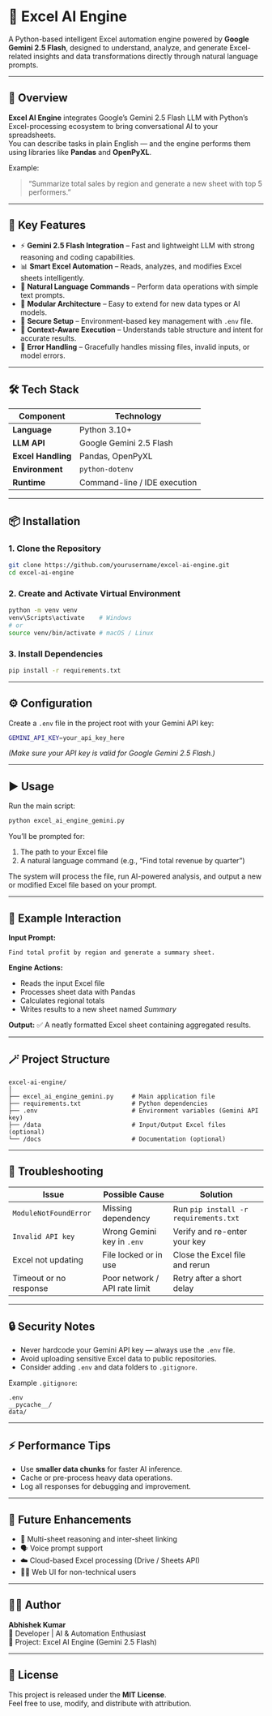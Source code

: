 # 🧠 Excel AI Engine

A Python-based intelligent Excel automation engine powered by **Google Gemini 2.5 Flash**, designed to understand, analyze, and generate Excel-related insights and data transformations directly through natural language prompts.

---

## 🚀 Overview

**Excel AI Engine** integrates Google’s Gemini 2.5 Flash LLM with Python’s Excel-processing ecosystem to bring conversational AI to your spreadsheets.  
You can describe tasks in plain English — and the engine performs them using libraries like **Pandas** and **OpenPyXL**.

Example:  
> “Summarize total sales by region and generate a new sheet with top 5 performers.”

---

## 🧩 Key Features

- ⚡ **Gemini 2.5 Flash Integration** – Fast and lightweight LLM with strong reasoning and coding capabilities.  
- 📊 **Smart Excel Automation** – Reads, analyzes, and modifies Excel sheets intelligently.  
- 💬 **Natural Language Commands** – Perform data operations with simple text prompts.  
- 🧱 **Modular Architecture** – Easy to extend for new data types or AI models.  
- 🔐 **Secure Setup** – Environment-based key management with `.env` file.  
- 🧠 **Context-Aware Execution** – Understands table structure and intent for accurate results.  
- 🧰 **Error Handling** – Gracefully handles missing files, invalid inputs, or model errors.

---

## 🛠️ Tech Stack

| Component | Technology |
|------------|-------------|
| **Language** | Python 3.10+ |
| **LLM API** | Google Gemini 2.5 Flash |
| **Excel Handling** | Pandas, OpenPyXL |
| **Environment** | `python-dotenv` |
| **Runtime** | Command-line / IDE execution |

---

## 📦 Installation

### 1. Clone the Repository
```bash
git clone https://github.com/yourusername/excel-ai-engine.git
cd excel-ai-engine
```

### 2. Create and Activate Virtual Environment
```bash
python -m venv venv
venv\Scripts\activate    # Windows
# or
source venv/bin/activate # macOS / Linux
```

### 3. Install Dependencies
```bash
pip install -r requirements.txt
```

---

## ⚙️ Configuration

Create a `.env` file in the project root with your Gemini API key:

```bash
GEMINI_API_KEY=your_api_key_here
```

*(Make sure your API key is valid for Google Gemini 2.5 Flash.)*

---

## ▶️ Usage

Run the main script:

```bash
python excel_ai_engine_gemini.py
```

You’ll be prompted for:
1. The path to your Excel file  
2. A natural language command (e.g., “Find total revenue by quarter”)  

The system will process the file, run AI-powered analysis, and output a new or modified Excel file based on your prompt.

---

## 🧠 Example Interaction

**Input Prompt:**
```
Find total profit by region and generate a summary sheet.
```

**Engine Actions:**
- Reads the input Excel file  
- Processes sheet data with Pandas  
- Calculates regional totals  
- Writes results to a new sheet named *Summary*

**Output:**
✅ A neatly formatted Excel sheet containing aggregated results.

---

## 🪄 Project Structure

```
excel-ai-engine/
│
├── excel_ai_engine_gemini.py     # Main application file
├── requirements.txt              # Python dependencies
├── .env                          # Environment variables (Gemini API key)
├── /data                         # Input/Output Excel files (optional)
└── /docs                         # Documentation (optional)
```

---

## 🧰 Troubleshooting

| Issue | Possible Cause | Solution |
|-------|----------------|-----------|
| `ModuleNotFoundError` | Missing dependency | Run `pip install -r requirements.txt` |
| `Invalid API key` | Wrong Gemini key in `.env` | Verify and re-enter your key |
| Excel not updating | File locked or in use | Close the Excel file and rerun |
| Timeout or no response | Poor network / API rate limit | Retry after a short delay |

---

## 🔒 Security Notes

- Never hardcode your Gemini API key — always use the `.env` file.  
- Avoid uploading sensitive Excel data to public repositories.  
- Consider adding `.env` and data folders to `.gitignore`.

Example `.gitignore`:
```
.env
__pycache__/
data/
```

---

## ⚡ Performance Tips

- Use **smaller data chunks** for faster AI inference.  
- Cache or pre-process heavy data operations.  
- Log all responses for debugging and improvement.

---

## 🧩 Future Enhancements

- 🧮 Multi-sheet reasoning and inter-sheet linking  
- 🗣️ Voice prompt support  
- ☁️ Cloud-based Excel processing (Drive / Sheets API)  
- 🧑‍💻 Web UI for non-technical users

---

## 🧑‍💻 Author

**Abhishek Kumar**  
📍 Developer | AI & Automation Enthusiast  
💼 Project: Excel AI Engine (Gemini 2.5 Flash)

---

## 📝 License

This project is released under the **MIT License**.  
Feel free to use, modify, and distribute with attribution.

